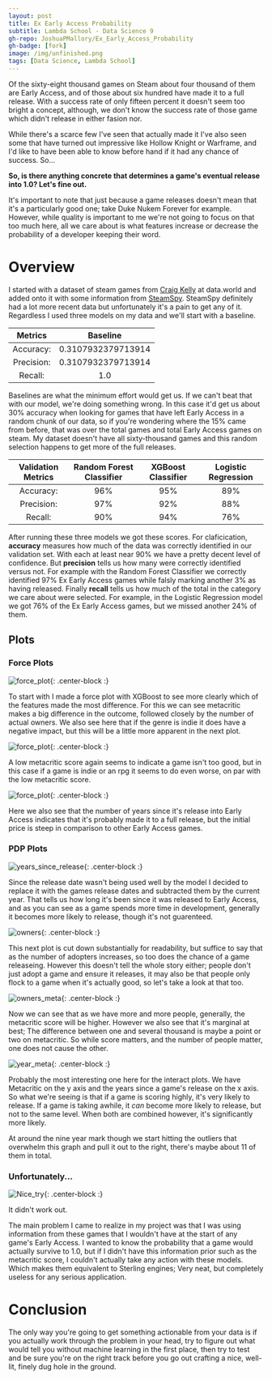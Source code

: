 ```yaml
---
layout: post
title: Ex Early Access Probability
subtitle: Lambda School - Data Science 9
gh-repo: JoshuaPMallory/Ex_Early_Access_Probability
gh-badge: [fork]
image: /img/unfinished.png
tags: [Data Science, Lambda School]
---
```


Of the sixty-eight thousand games on Steam about four thousand of them are Early Access, and of those about six hundred have made it to a full release. With a success rate of only fifteen percent it doesn't seem too bright a concept, although, we don't know the success rate of those game which didn't release in either fasion nor.

While there's a scarce few I've seen that actually made it I've also seen some that have turned out impressive like Hollow Knight or Warframe, and I'd like to have been able to know before hand if it had any chance of success. So...

**So, is there anything concrete that determines a game's eventual release into 1.0? Let's fine out.**

It's important to note that just because a game releases doesn't mean that it's a particularly good one; take Duke Nukem Forever for example. However, while quality is important to me we're not going to focus on that too much here, all we care about is what features increase or decrease the probability of a developer keeping their word.


# Overview
I started with a dataset of steam games from [Craig Kelly](https://data.world/craigkelly/steam-game-data) at data.world and added onto it with some information from [SteamSpy](https://steamspy.com/about). SteamSpy definitely had a lot more recent data but unfortunately it's a pain to get any of it. Regardless I used three models on my data and we'll start with a baseline.


Metrics|Baseline
:-----:|:----------------------:
Accuracy:|0.3107932379713914
Precision:|0.3107932379713914
Recall:|1.0

Baselines are what the minimum effort would get us. If we can't beat that with our model, we're doing something wrong. In this case it'd get us about 30% accuracy when looking for games that have left Early Access in a random chunk of our data, so if you're wondering where the 15% came from before, that was over the total games and total Early Access games on steam. My dataset doesn't have all sixty-thousand games and this random selection happens to get more of the full releases.


Validation Metrics|Random Forest Classifier|XGBoost Classifier|Logistic Regression
:-----:|:----------------------:|:----------------:|:-----------------:
Accuracy:|96%|95%|89%
Precision:|97%|92%|88%
Recall:|90%|94%|76%

After running these three models we got these scores. For claficication, **accuracy** measures how much of the data was correctly identified in our validation set. With each at least near 90% we have a pretty decent level of confidence. But **precision** tells us how many were correctly identified versus not. For example with the Random Forest Classifier we correctly identified 97% Ex Early Access games while falsly marking another 3% as having released. Finally **recall** tells us how much of the total in the category we care about were selected. For example, in the Logistic Regression model we got 76% of the Ex Early Access games, but we missed another 24% of them.

## Plots

### Force Plots

![force_plot](/img/row_0_force_plot.png){: .center-block :}

To start with I made a force plot with XGBoost to see more clearly which of the features made the most difference. For this we can see metacritic makes a big difference in the outcome, followed closely by the number of actual owners. We also see here that if the genre is indie it does have a negative impact, but this will be a little more apparent in the next plot.

![force_plot](/img/row_2_force_plot.png){: .center-block :}

A low metacritic score again seems to indicate a game isn't too good, but in this case if a game is indie or an rpg it seems to do even worse, on par with the low metacritic score. 

![force_plot](/img/row_600_force_plot.png.PNG){: .center-block :}

Here we also see that the number of years since it's release into Early Access indicates that it's probably made it to a full release, but the initial price is steep in comparison to other Early Access games.

[comment]: # (I might still try to use https://steam.internet.byu.edu/ too, since it claims to use all of Steam's game data.)

### PDP Plots

![years_since_release](/img/pdp_isolate_years_since_release.png){: .center-block :}

Since the release date wasn't being used well by the model I decided to replace it with the games release dates and subtracted them by the current year. That tells us how long it's been since it was released to Early Access, and as you can see as a game spends more time in development, generally it becomes more likely to release, though it's not guarenteed.


[comment]: # (Talk about other features I've engineered, if any, and show how well they did.)

![owners](/img/pdp_isolate_owners.png){: .center-block :}

This next plot is cut down substantially for readability, but suffice to say that as the number of adopters increases, so too does the chance of a game releaseing. However this doesn't tell the whole story either; people don't just adopt a game and ensure it releases, it may also be that people only flock to a game when it's actually good, so let's take a look at that too.

![owners_meta](/img/pdp_interact_owners_meta.png){: .center-block :}

Now we can see that as we have more and more people, generally, the metacritic score will be higher. However we also see that it's marginal at best; The difference between one and several thousand is maybe a point or two on metacritic. So while score matters, and the number of people matter, one does not cause the other.


![year_meta](/img/pdp_interact_year_meta.png){: .center-block :}

Probably the most interesting one here for the interact plots. We have Metacritic on the y axis and the years since a game's release on the x axis. So what we're seeing is that if a game is scoring highly, it's very likely to release. If a game is taking awhile, it _can_ become more likely to release, but not to the same level. When both are combined however, it's significantly more likely. 

At around the nine year mark though we start hitting the outliers that overwhelm this graph and pull it out to the right, there's maybe about 11 of them in total.

### Unfortunately...
![Nice_try](/img/nice_try.jpg){: .center-block :}

It didn't work out.

The main problem I came to realize in my project was that I was using information from these games that I wouldn't have at the start of any game's Early Access. I wanted to know the probability that a game would actually survive to 1.0, but if I didn't have this information prior such as the metacritic score, I couldn't actually take any action with these models. Which makes them equivalent to Sterling engines; Very neat, but completely useless for any serious application.

# Conclusion
The only way you're going to get something actionable from your data is if you actually work through the problem in your head, try to figure out what would tell you without machine learning in the first place, then try to test and be sure you're on the right track before you go out crafting a nice, well-lit, finely dug hole in the ground.

